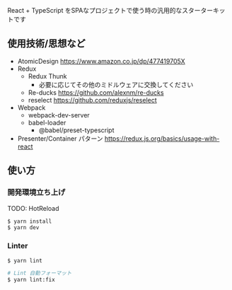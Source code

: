 React + TypeScript をSPAなプロジェクトで使う時の汎用的なスターターキットです   

## 使用技術/思想など

- AtomicDesign https://www.amazon.co.jp/dp/477419705X
- Redux
    - Redux Thunk
        - 必要に応じてその他のミドルウェアに交換してください
    - Re-ducks https://github.com/alexnm/re-ducks
    - reselect https://github.com/reduxjs/reselect
- Webpack
    - webpack-dev-server
    - babel-loader
        - @babel/preset-typescript
- Presenter/Container パターン https://redux.js.org/basics/usage-with-react
        
## 使い方

### 開発環境立ち上げ

TODO: HotReload

```bash
$ yarn install
$ yarn dev
```

### Linter

```bash
$ yarn lint

# Lint 自動フォーマット
$ yarn lint:fix
```
